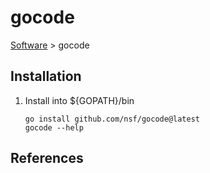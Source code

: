 # gocode

[Software](README.md#G) > gocode

## Installation

1. Install into ${GOPATH}/bin

    ```console
    go install github.com/nsf/gocode@latest
    gocode --help
    ```

## References

